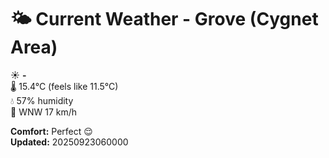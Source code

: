 # 🌤️ Current Weather - Grove (Cygnet Area)

☀️ **-**  
🌡️ 15.4°C (feels like 11.5°C)  
💧 57% humidity  
💨 WNW 17 km/h  

**Comfort:** Perfect 😌  
**Updated:** 20250923060000

